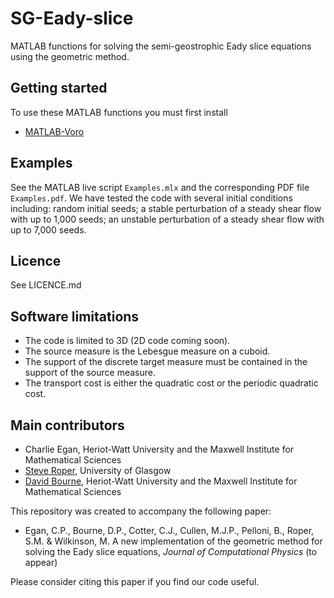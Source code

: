# SG-Eady-slice
MATLAB functions for solving the semi-geostrophic Eady slice equations using the geometric method.

## Getting started ##
To use these MATLAB functions you must first install

* [MATLAB-Voro](https://github.com/smr29git/MATLAB-Voro)

## Examples ##

See the MATLAB live script ``Examples.mlx`` and the corresponding PDF file ``Examples.pdf``. We have tested the code with several initial conditions including: random initial seeds; a stable perturbation of a steady shear flow with up to 1,000 seeds; an unstable perturbation of a steady shear flow with up to 7,000 seeds. 

## Licence ##

See LICENCE.md

## Software limitations ##

* The code is limited to 3D (2D code coming soon).
* The source measure is the Lebesgue measure on a cuboid.
* The support of the discrete target measure must be contained in the support of the source measure.
* The transport cost is either the quadratic cost or the periodic quadratic cost.

## Main contributors ##

* Charlie Egan, Heriot-Watt University and the Maxwell Institute for Mathematical Sciences
* [Steve Roper](https://www.gla.ac.uk/schools/mathematicsstatistics/staff/stevenroper/#), University of Glasgow
* [David Bourne](http://www.macs.hw.ac.uk/~db92/), Heriot-Watt University and the Maxwell Institute for Mathematical Sciences

This repository was created to accompany the following paper:

* Egan, C.P., Bourne, D.P., Cotter, C.J., Cullen, M.J.P., Pelloni, B., Roper, S.M. & Wilkinson, M. A new implementation of the geometric method for solving the Eady slice equations, *Journal of Computational Physics*  (to appear)

Please consider citing this paper if you find our code useful.
